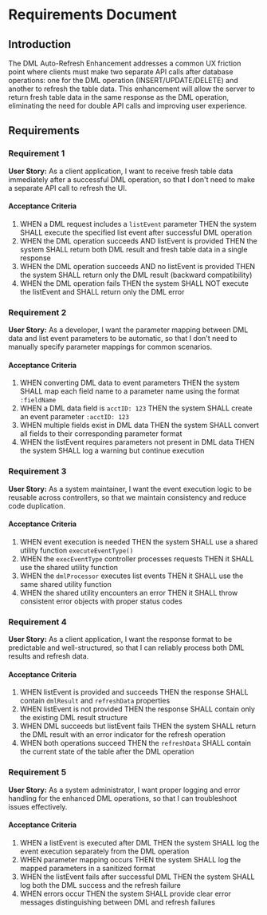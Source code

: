 # Requirements Document

## Introduction

The DML Auto-Refresh Enhancement addresses a common UX friction point where clients must make two separate API calls after database operations: one for the DML operation (INSERT/UPDATE/DELETE) and another to refresh the table data. This enhancement will allow the server to return fresh table data in the same response as the DML operation, eliminating the need for double API calls and improving user experience.

## Requirements

### Requirement 1

**User Story:** As a client application, I want to receive fresh table data immediately after a successful DML operation, so that I don't need to make a separate API call to refresh the UI.

#### Acceptance Criteria

1. WHEN a DML request includes a `listEvent` parameter THEN the system SHALL execute the specified list event after successful DML operation
2. WHEN the DML operation succeeds AND listEvent is provided THEN the system SHALL return both DML result and fresh table data in a single response
3. WHEN the DML operation succeeds AND no listEvent is provided THEN the system SHALL return only the DML result (backward compatibility)
4. WHEN the DML operation fails THEN the system SHALL NOT execute the listEvent and SHALL return only the DML error

### Requirement 2

**User Story:** As a developer, I want the parameter mapping between DML data and list event parameters to be automatic, so that I don't need to manually specify parameter mappings for common scenarios.

#### Acceptance Criteria

1. WHEN converting DML data to event parameters THEN the system SHALL map each field name to a parameter name using the format `:fieldName`
2. WHEN a DML data field is `acctID: 123` THEN the system SHALL create an event parameter `:acctID: 123`
3. WHEN multiple fields exist in DML data THEN the system SHALL convert all fields to their corresponding parameter format
4. WHEN the listEvent requires parameters not present in DML data THEN the system SHALL log a warning but continue execution

### Requirement 3

**User Story:** As a system maintainer, I want the event execution logic to be reusable across controllers, so that we maintain consistency and reduce code duplication.

#### Acceptance Criteria

1. WHEN event execution is needed THEN the system SHALL use a shared utility function `executeEventType()`
2. WHEN the `execEventType` controller processes requests THEN it SHALL use the shared utility function
3. WHEN the `dmlProcessor` executes list events THEN it SHALL use the same shared utility function
4. WHEN the shared utility encounters an error THEN it SHALL throw consistent error objects with proper status codes

### Requirement 4

**User Story:** As a client application, I want the response format to be predictable and well-structured, so that I can reliably process both DML results and refresh data.

#### Acceptance Criteria

1. WHEN listEvent is provided and succeeds THEN the response SHALL contain `dmlResult` and `refreshData` properties
2. WHEN listEvent is not provided THEN the response SHALL contain only the existing DML result structure
3. WHEN DML succeeds but listEvent fails THEN the system SHALL return the DML result with an error indicator for the refresh operation
4. WHEN both operations succeed THEN the `refreshData` SHALL contain the current state of the table after the DML operation

### Requirement 5

**User Story:** As a system administrator, I want proper logging and error handling for the enhanced DML operations, so that I can troubleshoot issues effectively.

#### Acceptance Criteria

1. WHEN a listEvent is executed after DML THEN the system SHALL log the event execution separately from the DML operation
2. WHEN parameter mapping occurs THEN the system SHALL log the mapped parameters in a sanitized format
3. WHEN the listEvent fails after successful DML THEN the system SHALL log both the DML success and the refresh failure
4. WHEN errors occur THEN the system SHALL provide clear error messages distinguishing between DML and refresh failures